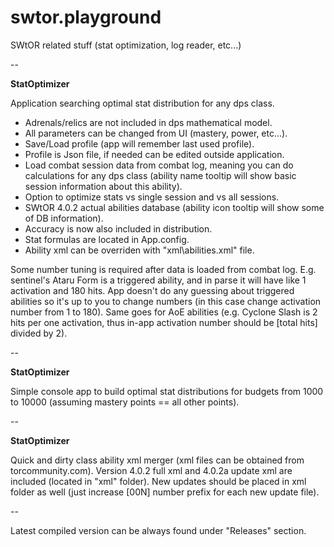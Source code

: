 # swtor.playground
SWtOR related stuff (stat optimization, log reader, etc...)

-- 

**StatOptimizer**

Application searching optimal stat distribution for any dps class.

- Adrenals/relics are not included in dps mathematical model.
- All parameters can be changed from UI (mastery, power, etc...).
- Save/Load profile (app will remember last used profile).
- Profile is Json file, if needed can be edited outside application.
- Load combat session data from combat log, meaning you can do calculations for any dps class (ability name tooltip will show basic session information about this ability).
- Option to optimize stats vs single session and vs all sessions.
- SWtOR 4.0.2 actual abilities database (ability icon tooltip will show some of DB information).
- Accuracy is now also included in distribution.
- Stat formulas are located in App.config.
- Ability xml can be overriden with "xml\abilities.xml" file.

Some number tuning is required after data is loaded from combat log. E.g. sentinel's Ataru Form is a triggered ability, and in parse it will have like 1 activation and 180 hits. App doesn't do any guessing about triggered abilities so it's up to you to change numbers (in this case change activation number from 1 to 180). Same goes for AoE abilities (e.g. Cyclone Slash is 2 hits per one activation, thus in-app activation number should be [total hits] divided by 2).

--

**StatOptimizer**

Simple console app to build optimal stat distributions for budgets from 1000 to 10000 (assuming mastery points == all other points).

--

**StatOptimizer**

Quick and dirty class ability xml merger (xml files can be obtained from torcommunity.com).
Version 4.0.2 full xml and 4.0.2a update xml are included (located in "xml" folder).
New updates should be placed in xml folder as well (just increase [00N] number prefix for each new update file).

--

Latest compiled version can be always found under "Releases" section.
